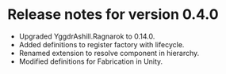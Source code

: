 # Release notes for version 0.4.0

- Upgraded YggdrAshill.Ragnarok to 0.14.0.
- Added definitions to register factory with lifecycle.
- Renamed extension to resolve component in hierarchy.
- Modified definitions for Fabrication in Unity.
